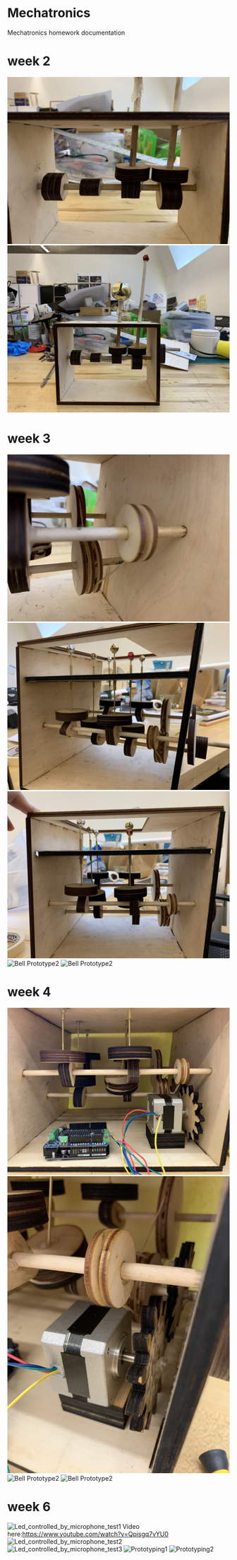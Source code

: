 # Mechatronics
Mechatronics homework documentation

# week 2
![Bell Prototype1](/week2/bell01.jpg)
![Bell Prototype1](/week2/bell02.jpg)


# week 3
![Bell Prototype2](/week3/bell01.jpg)
![Bell Prototype2](/week3/bell02.jpg)
![Bell Prototype2](/week3/bell03.jpg)
![Bell Prototype2](/week3/bell04.gif)
![Bell Prototype2](/week3/bell05.gif)


# week 4
![Bell Prototype2](/week4/mechanism.jpg)
![Bell Prototype2](/week4/mercury-stepper-motor.jpg)
![Bell Prototype2](/week4/stepper-motor-test1.gif)
![Bell Prototype2](/week4/how-it-move.gif)


# week 6
![Led_controlled_by_microphone_test1](/week6/Led_test.jpg)
Video here:https://www.youtube.com/watch?v=Qpisgq7vYU0
![Led_controlled_by_microphone_test2](/week6/microphone_soundsensor_test_1.jpg)
![Led_controlled_by_microphone_test3](/week6/microphone_soundsensor_test_2.jpg)
![Prototyping1](/week6/Prototyping1.jpg)
![Prototyping2](/week6/Prototyping2.jpg)


